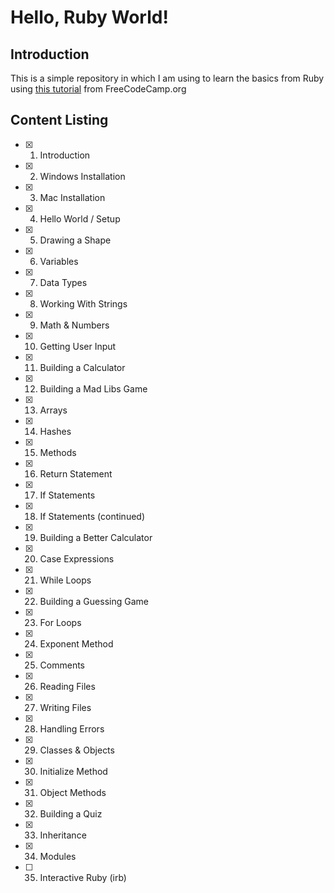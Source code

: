 # Hello, Ruby World!

## Introduction

This is a simple repository in which I am using to learn the basics from Ruby using [this tutorial](https://www.youtube.com/watch?v=t_ispmWmdjY) from FreeCodeCamp.org

## Content Listing

- [x] 1. Introduction
- [x] 2. Windows Installation
- [x] 3. Mac Installation
- [x] 4. Hello World / Setup
- [x] 5. Drawing a Shape
- [x] 6. Variables
- [x] 7. Data Types
- [x] 8. Working With Strings
- [x] 9. Math & Numbers
- [x] 10. Getting User Input
- [x] 11. Building a Calculator
- [x] 12. Building a Mad Libs Game
- [x] 13. Arrays
- [x] 14. Hashes
- [x] 15. Methods
- [x] 16. Return Statement
- [x] 17. If Statements
- [x] 18. If Statements (continued)
- [x] 19. Building a Better Calculator
- [x] 20. Case Expressions
- [x] 21. While Loops
- [x] 22. Building a Guessing Game
- [x] 23. For Loops
- [x] 24. Exponent Method
- [x] 25. Comments
- [x] 26. Reading Files
- [x] 27. Writing Files
- [x] 28. Handling Errors
- [x] 29. Classes & Objects
- [x] 30. Initialize Method
- [x] 31. Object Methods
- [x] 32. Building a Quiz
- [x] 33. Inheritance
- [x] 34. Modules
- [ ] 35. Interactive Ruby (irb)
